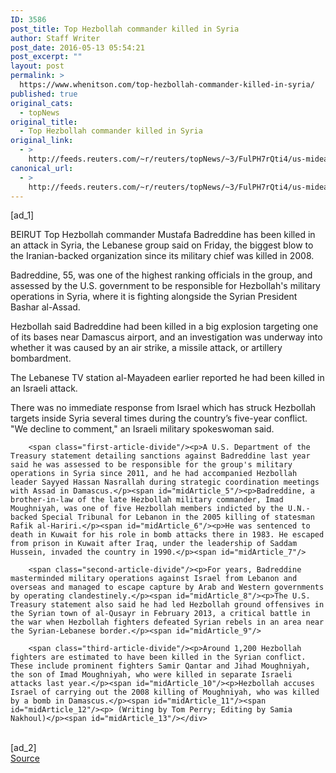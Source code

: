 ```yaml
---
ID: 3586
post_title: Top Hezbollah commander killed in Syria
author: Staff Writer
post_date: 2016-05-13 05:54:21
post_excerpt: ""
layout: post
permalink: >
  https://www.whenitson.com/top-hezbollah-commander-killed-in-syria/
published: true
original_cats:
  - topNews
original_title:
  - Top Hezbollah commander killed in Syria
original_link:
  - >
    http://feeds.reuters.com/~r/reuters/topNews/~3/FulPH7rQti4/us-mideast-crisis-hezbollah-idUSKCN0Y405A
canonical_url:
  - >
    http://feeds.reuters.com/~r/reuters/topNews/~3/FulPH7rQti4/us-mideast-crisis-hezbollah-idUSKCN0Y405A
---
```

 [ad_1]
<br><div id="articleText">
<span id="midArticle_start"/>

<span class="focusParagraph" readability="6"><p><span class="articleLocation">BEIRUT</span> Top Hezbollah commander Mustafa Badreddine has been killed in an attack in Syria, the Lebanese group said on Friday, the biggest blow to the Iranian-backed organization since its military chief was killed in 2008.</p></span><span id="midArticle_0"/><p>Badreddine, 55, was one of the highest ranking officials in the group, and assessed by the U.S. government to be responsible for Hezbollah's military operations in Syria, where it is fighting alongside the Syrian President Bashar al-Assad.    </p><span id="midArticle_1"/><p>Hezbollah said Badreddine had been killed in a big explosion targeting one of its bases near Damascus airport, and an investigation was underway into whether it was caused by an air strike, a missile attack, or artillery bombardment.</p><span id="midArticle_2"/><p>The Lebanese TV station al-Mayadeen earlier reported he had been killed in an Israeli attack.</p><span id="midArticle_3"/><p>There was no immediate response from Israel which has struck Hezbollah targets inside Syria several times during the country’s five-year conflict. "We decline to comment," an Israeli military spokeswoman said.</p><span id="midArticle_4"/>
        
        <span class="first-article-divide"/><p>A U.S. Department of the Treasury statement detailing sanctions against Badreddine last year said he was assessed to be responsible for the group's military operations in Syria since 2011, and he had accompanied Hezbollah leader Sayyed Hassan Nasrallah during strategic coordination meetings with Assad in Damascus.</p><span id="midArticle_5"/><p>Badreddine, a brother-in-law of the late Hezbollah military commander, Imad Moughniyah, was one of five Hezbollah members indicted by the U.N.-backed Special Tribunal for Lebanon in the 2005 killing of statesman Rafik al-Hariri.</p><span id="midArticle_6"/><p>He was sentenced to death in Kuwait for his role in bomb attacks there in 1983. He escaped from prison in Kuwait after Iraq, under the leadership of Saddam Hussein, invaded the country in 1990.</p><span id="midArticle_7"/>
        
        <span class="second-article-divide"/><p>For years, Badreddine masterminded military operations against Israel from Lebanon and overseas and managed to escape capture by Arab and Western governments by operating clandestinely.</p><span id="midArticle_8"/><p>The U.S. Treasury statement also said he had led Hezbollah ground offensives in the Syrian town of al-Qusayr in February 2013, a critical battle in the war when Hezbollah fighters defeated Syrian rebels in an area near the Syrian-Lebanese border.</p><span id="midArticle_9"/>
        
        <span class="third-article-divide"/><p>Around 1,200 Hezbollah fighters are estimated to have been killed in the Syrian conflict. These include prominent fighters Samir Qantar and Jihad Moughniyah, the son of Imad Moughniyah, who were killed in separate Israeli attacks last year.</p><span id="midArticle_10"/><p>Hezbollah accuses Israel of carrying out the 2008 killing of Moughniyah, who was killed by a bomb in Damascus.</p><span id="midArticle_11"/><span id="midArticle_12"/><p> (Writing by Tom Perry; Editing by Samia Nakhoul)</p><span id="midArticle_13"/></div>
<br>[ad_2]
<br><a href="http://feeds.reuters.com/~r/reuters/topNews/~3/FulPH7rQti4/us-mideast-crisis-hezbollah-idUSKCN0Y405A">Source </a>